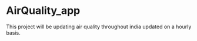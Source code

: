 # AirQuality_app
This project will be updating air quality throughout india updated on a hourly basis.
